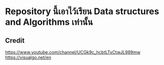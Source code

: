 # Repository นี้เอาไว้เรียน Data structures and Algorithms เท่านั้น

## Credit
https://www.youtube.com/channel/UCGk9c_hcbtLTxCtwJL989mw
https://visualgo.net/en
